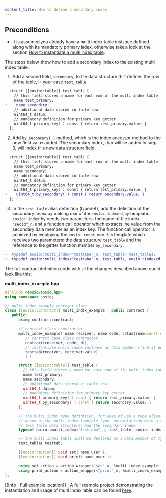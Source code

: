 ```yaml
---
content_title: How to define a secondary index
---
```


## Preconditions
- It is assumed you already have a multi index table instance defined along with its mandatory primary index, otherwise take a look at the section [How to instantiate a multi index table](./how-to-instantiate-a-multi-index-table.md).

The steps below show how to add a secondary index to the existing multi index table.

1. Add a second field, `secondary`, to the data structure that defines the row of the table, in your case `test_table`
```diff
  struct [[eosio::table]] test_table {
    // this field stores a name for each row of the multi index table
    name test_primary;
+    name secondary;
    // additional data stored in table row
    uint64_t datum;
    // mandatory definition for primary key getter
    uint64_t primary_key( ) const { return test_primary.value; }
  };
```

2. Add `by_secondary( )` method, which is the index accessor method to the new field value added. The secondary index, that will be added in step 3, will index this new data structure field.
```diff
  struct [[eosio::table]] test_table {
    // this field stores a name for each row of the multi index table
    name test_primary;
    name secondary;
    // additional data stored in table row
    uint64_t datum;
    // mandatory definition for primary key getter
    uint64_t primary_key( ) const { return test_primary.value; }
+    uint64_t by_secondary( ) const { return secondary.value; }
  };
```

3. In the `test_table` alias definition (typedef), add the definition of the secondary index by making use of the `eosio::indexed_by` template. `eosio::index_by` needs two parameters: the name of the index, `"secid"_n`, and a function call operator which extracts the value from the secondary data member as an index key. The function call operator is achieved by employing the `eosio::const_mem_fun` template which receives two parameters: the data structure `test_table` and the reference to the getter function member `by_secondary`.

```diff
-  typedef eosio::multi_index<"testtaba"_n, test_table> test_tables;
+  typedef eosio::multi_index<"testtaba"_n, test_table, eosio::indexed_by<"secid"_n, eosio::const_mem_fun<test_table, uint64_t, &test_table::by_secondary>>> test_tables;
```

The full contract definition code with all the changes described above could look like this:

__multi_index_example.hpp__
```cpp
#include <eosio/eosio.hpp>
using namespace eosio;

// multi index example contract class
class [[eosio::contract]] multi_index_example : public contract {
   public:
      using contract::contract;

      // contract class constructor
      multi_index_example( name receiver, name code, datastream<const char*> ds ) :
         // contract base class contructor
         contract(receiver, code, ds),
         // instantiate multi index instance as data member (find it defined below)
         testtab(receiver, receiver.value) 
         { }

      struct [[eosio::table]] test_table {
        // this field stores a name for each row of the multi index table
        name test_primary;
        name secondary;
        // additional data stored in table row
        uint64_t datum;
        // mandatory definition for primary key getter
        uint64_t primary_key( ) const { return test_primary.value; }
        uint64_t by_secondary( ) const { return secondary.value; }
      };

      // the multi index type definition, for ease of use a type alias `test_tables` is defined, 
      // based on the multi_index template type, parametarized with a random name, the 
      // test_table data structure, and the secondary index
      typedef eosio::multi_index<"testtaba"_n, test_table, eosio::indexed_by<"secid"_n, eosio::const_mem_fun<test_table, uint64_t, &test_table::by_secondary>>> test_tables;

      // the multi index table instance declared as a data member of type test_tables
      test_tables testtab;

      [[eosio::action]] void set( name user );
      [[eosio::action]] void print( name user );

      using set_action = action_wrapper<"set"_n, &multi_index_example::set>;
      using print_action = action_wrapper<"print"_n, &multi_index_example::print>;
};
```

[[Info | Full example location]]
| A full example project demonstrating the instantiation and usage of multi index table can be found [here](https://github.com/EOSIO/eosio.cdt/tree/master/examples/multi_index_example).
